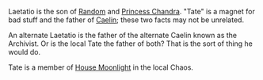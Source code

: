 
Laetatio is the son of [Random](RandomOfOberon) and [Princess Chandra](PrincessChandraOfAssassins).  "Tate" is a magnet
for bad stuff and the father of [Caelin](CaelinOfAssassins); these two facts may not be unrelated.

An alternate Laetatio is the father of the alternate Caelin known as the Archivist. Or is the local Tate the father of both?  That is the sort of thing he would do.

Tate is a member of [House Moonlight](HouseMoonlight) in the local
Chaos.
